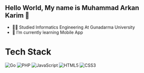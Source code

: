 ## Hello World, My name is Muhammad Arkan Karim 👋

<!--
[![Anurag's GitHub stats](https://github-readme-stats.vercel.app/api?username=Arkankarim07)](https://github.com/Arkankarim07/github-readme-stats)
-->

- 👨‍🎓 Studied Informatics Engineering At Gunadarma University
- 🌱 I’m currently learning Mobile App

# Tech Stack
<p align="left"> <img src="https://img.shields.io/badge/Go-%2300ADD8.svg?style=flat&logo=go&logoColor=white" alt="Go"/> <img src="https://img.shields.io/badge/PHP-%23777BB4.svg?style=flat&logo=php&logoColor=white" alt="PHP"/> <img src="https://img.shields.io/badge/JavaScript-%23F7DF1E.svg?style=flat&logo=javascript&logoColor=black" alt="JavaScript"/> <img src="https://img.shields.io/badge/HTML5-%23E34F26.svg?style=flat&logo=html5&logoColor=white" alt="HTML5"/> <img src="https://img.shields.io/badge/CSS3-%231572B6.svg?style=flat&logo=css3&logoColor=white" alt="CSS3"/> </p>
